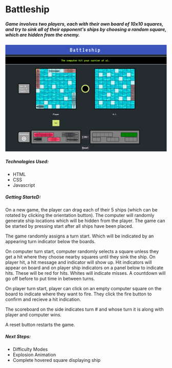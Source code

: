 # Battleship

##### Game involves two players, each with their own board of 10x10 squares, and try to sink all of their opponent's ships by choosing a random square, which are hidden from the enemy.

![Screenshot](/Screenshot.png)

##### Technologies Used:

- HTML
- CSS
- Javascript

##### Getting StarteD:

On a new game, the player can drag each of their 5 ships (which can be rotated by clicking the orientation button). The computer will randomly generate ship locations which will be hidden from the player. The game can be started by pressing start after all ships have been placed.

The game randomly assigns a turn start. Which will be indicated by an appearing turn indicator below the boards. 

On computer turn start, computer randomly selects a square unless they get a hit where they choose nearby squares until they sink the ship. On player hit, a hit message and indicator will show up. Hit indicators will appear on board and on player ship indicators on a panel below to indicate hits. These will be red for hits. Whites will indicate misses. A countdown will go off before to put time in between turns.

On player turn start, player can click on an empty computer square on the board to indicate where they want to fire. They click the fire button to confirm and recieve a hit indication. 

The scoreboard on the side indicates turn # and whose turn it is along with player and computer wins. 

A reset button restarts the game. 

##### Next Steps:

- Difficulty Modes
- Explosion Animation
- Complete hovered square displaying ship


